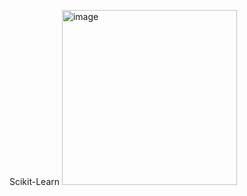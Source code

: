 Scikit-Learn
<img width="280" height="280" alt="image" src="https://github.com/user-attachments/assets/572efdd9-4b16-4b3d-85c9-d305b5101ad5" />
